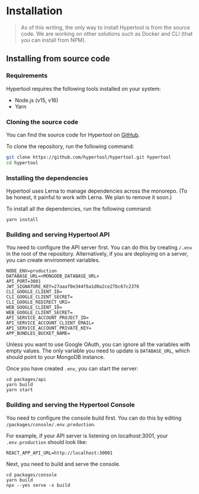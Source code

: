 # Installation

> As of this writing, the only way to install Hypertool is from the source code.
> We are working on other solutions such as Docker and CLI (that you can install
> from NPM).

## Installing from source code

### Requirements

Hypertool requires the following tools installed on your system:

-   Node.js (v15, v16)
-   Yarn

### Cloning the source code

You can find the source code for Hypertool on [GitHub](https://github.com/hypertool/hypertool).

To clone the repository, run the following command:

```sh
git clone https://github.com/hypertool/hypertool.git hypertool
cd hypertool
```

### Installing the dependencies

Hypertool uses Lerna to manage dependencies across the monorepo. (To be honest,
it painful to work with Lerna. We plan to remove it soon.)

To install all the dependencies, run the following command:

```
yarn install
```

### Building and serving Hypertool API

You need to configure the API server first. You can do this by creating `/.env`
in the root of the repository. Alternatively, if you are deploying on a server,
you can create environment variables.

```
NODE_ENV=production
DATABASE_URL=<MONGODB_DATABASE_URL>
API_PORT=3001
JWT_SIGNATURE_KEY=27aaaf0e344f6a1d0a2ce27bc67c2376
CLI_GOOGLE_CLIENT_ID=
CLI_GOOGLE_CLIENT_SECRET=
CLI_GOOGLE_REDIRECT_URI=
WEB_GOOGLE_CLIENT_ID=
WEB_GOOGLE_CLIENT_SECRET=
API_SERVICE_ACCOUNT_PROJECT_ID=
API_SERVICE_ACCOUNT_CLIENT_EMAIL=
API_SERVICE_ACCOUNT_PRIVATE_KEY=
APP_BUNDLES_BUCKET_NAME=
```

Unless you want to use Google OAuth, you can ignore all the variables with empty
values. The only variable you need to update is `DATABASE_URL`, which should point
to your MongoDB instance.

Once you have created `.env`, you can start the server:

```
cd packages/api
yarn build
yarn start
```

### Building and serving the Hypertool Console

You need to configure the console build first. You can do this by editing
`/packages/console/.env.production`.

For example, if your API server is listening on localhost:3001, your `.env.production`
should look like:

```
REACT_APP_API_URL=http://localhost:30001
```

Next, you need to build and serve the console.

```
cd packages/console
yarn build
npx --yes serve -s build
```
